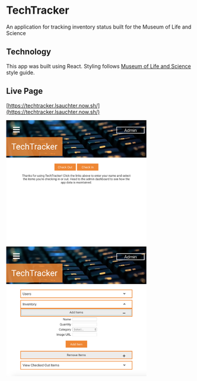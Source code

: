 # TechTracker
An application for tracking inventory status built for the Museum of Life and Science

## Technology
This app was built using React. Styling follows [Museum of Life and Science](https://lifeandscience.org) style guide.

## Live Page
[https://techtracker.lsauchter.now.sh/](https://techtracker.lsauchter.now.sh/)

<img src="public/ScreenShot1.png" style="max-width:75%"/>
<img src="public/ScreenShot2.png" style="max-width:75%"/>